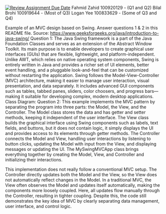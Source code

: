 [![Review Assignment Due Date](https://classroom.github.com/assets/deadline-readme-button-22041afd0340ce965d47ae6ef1cefeee28c7c493a6346c4f15d667ab976d596c.svg)](https://classroom.github.com/a/57HVEcop)
Fahmid Zahid 100920129 - (Q1 and Q2)
Bilal Brohi 100919644 - (Most of Q3)
Logan Yee 100833629 - (Some of Q3 and Q4)

Example of an MVC design based on Swing. Answer questions 1 & 2 in this README file.
Source: https://www.geeksforgeeks.org/java/introduction-to-java-swing/
Question 1: The Java Swing framework is a part of the Java Foundation Classes and serves as an extension of the Abstract Window Toolkit. Its main purpose is to enable developers to create graphical user interfaces (GUIs) that are flexible, lightweight, and platform-independent. Unlike AWT, which relies on native operating system components, Swing is entirely written in Java and provides a richer set of UI elements, better event handling, and a pluggable look-and-feel that can be customized without restarting the application. Swing follows the Model-View-Controller (MVC) architecture, making it easier to manage user interaction, visual presentation, and data separately. It includes advanced GUI components such as tables, tabbed panes, sliders, color choosers, and progress bars—making it suitable for developing complex, modern desktop applications.
Class Diagram:
Question 2: This example implements the MVC pattern by separating the program into three parts: the Model, the View, and the Controller. The Model class stores the data and has getter and setter methods, keeping it independent of the user interface. The View class builds the graphical interface using Swing components such as labels, text fields, and buttons, but it does not contain logic, it simply displays the UI and provides access to its elements through getter methods. The Controller connects the Model and View, handling user interactions by listening to button clicks, updating the Model with input from the View, and displaying messages or updating the UI. The MySwingMVCApp class brings everything together by creating the Model, View, and Controller and initializing their interactions.

This implementation does not really follow a conventional MVC setup. The Controller directly updates both the Model and the View, so the View does not automatically reflect changes in the Model. In a traditional MVC, the View often observes the Model and updates itself automatically, making the components more loosely coupled. Here, all updates flow manually through the Controller, resulting in tighter coupling. Despite this, the code still demonstrates the key idea of MVC by clearly separating data management, user interface, and control logic.

